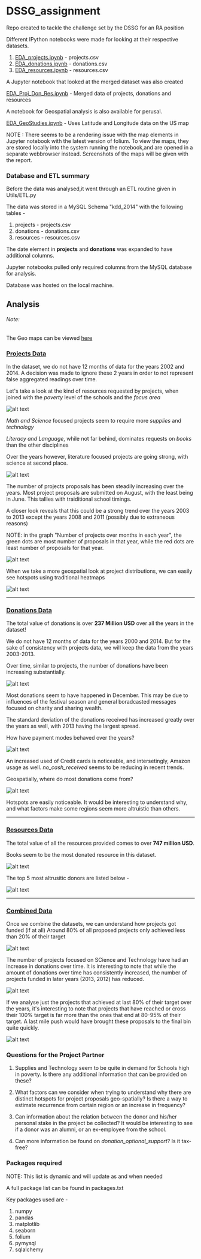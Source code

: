 # DSSG_assignment
Repo created to tackle the challenge set by the DSSG for an RA position 

Different IPython notebooks were made for looking at their respective datasets.
1. [EDA_projects.ipynb](https://github.com/Srihari231092/KDDCup_2014/blob/master/EDA_projects.ipynb) - projects.csv
2. [EDA_donations.ipynb](https://github.com/Srihari231092/KDDCup_2014/blob/master/EDA_donations.ipynb) - donations.csv
3. [EDA_resources.ipynb](https://github.com/Srihari231092/KDDCup_2014/blob/master/EDA_resources.ipynb) - resources.csv

A Jupyter notebook that looked at the merged dataset was also created

[EDA_Proj_Don_Res.ipynb](https://github.com/Srihari231092/KDDCup_2014/blob/master/EDA_Proj_Don_Res.ipynb) - Merged data
 of projects, donations and resources

A notebook for Geospatial analysis is also available for perusal. 

[EDA_GeoStudies.ipynb](https://github.com/Srihari231092/KDDCup_2014/blob/master/EDA_GeoStudies.ipynb) - Uses Latitude
 and Longitude data on the US map

NOTE : There seems to be a rendering issue with the map elements in Jupyter notebook with the latest version of folium. 
To view the maps, they are stored locally into the system running the notebook,and are opened in a separate 
webbrowser instead. 
Screenshots of the maps will be given with the report.

### Database and ETL summary

Before the data was analysed,it went through an ETL routine given in Utils/ETL.py

The data was stored in a MySQL Schema "kdd_2014" with the following tables - 
1. projects - projects.csv
2. donations - donations.csv
3. resources - resources.csv

The date element in <b>projects</b> and <b>donations</b> was expanded to have additional columns.

Jupyter notebooks pulled only required columns from the MySQL database for analysis.

Database was hosted on the local machine. 

## Analysis 

###### Note: 
The Geo maps can be viewed 
[here](https://nbviewer.jupyter.org/github/Srihari231092/KDDCup_2014/blob/master/res/SpatialAnalysis.html)


### [Projects Data](https://github.com/Srihari231092/KDDCup_2014/blob/master/EDA_projects.ipynb)
In the dataset, we do not have 12 months of data for the years 2002 and 2014. A decision was made to ignore these 2 
years in order to not represent false aggregated readings over time.

Let's take a look at the kind of resources requested by projects, when joined with the _poverty_ level of the schools
 and the _focus area_
 
![alt text](https://github.com/Srihari231092/KDDCup_2014/blob/master/images/projects/Resource%20requests.PNG)

*Math and Science* focused projects seem to require more _supplies_ and _technology_ 

*Literacy and Language*, while not far behind, dominates requests on _books_ than the other disciplines  

Over the years however, literature focused projects are going strong, with science at second place.

![alt text](https://github.com/Srihari231092/KDDCup_2014/blob/master/images/projects/focusarea_years.PNG)


The number of projects proposals has been steadily increasing over the years.
Most project proposals are submitted on August, with the least being in June. This tallies with traiditional school 
timings.

A closer look reveals that this could be a strong trend over the years 2003 to 2013 except the 
years 2008 and 2011 (possibly due to extraneous reasons)

NOTE: in the graph "Number of projects over months in each year", the green dots are most number of proposals in 
that year, while the red dots are least number of proposals for that year.

![alt text](https://github.com/Srihari231092/KDDCup_2014/blob/master/images/projects/numproposals_time.PNG)


When we take a more geospatial look at project distributions, we can easily see hotspots using traditional heatmaps

![alt text](https://github.com/Srihari231092/KDDCup_2014/blob/master/images/projects/geo_heatmap.PNG)


---
### [Donations Data](https://github.com/Srihari231092/KDDCup_2014/blob/master/EDA_donations.ipynb)
The total value of donations is over <b>237 Million USD</b> over all the years in the dataset!

We do not have 12 months of data for the years 2000 and 2014. But for the sake of consistency with projects data, we 
will keep the data from the years 2003-2013.

Over time, similar to projects, the number of donations have been increasing substantially.


![alt text](https://github.com/Srihari231092/KDDCup_2014/blob/master/images/donations/numdonations_time.PNG)



Most donations seem to have happened in December. This may be due to influences of the festival season and general 
boradcasted messages focused on charity and sharing wealth.

The standard deviation of the donations received has increased greatly over the years as well, with 2013 having the 
largest spread.

How have payment modes behaved over the years? 

![alt text](https://github.com/Srihari231092/KDDCup_2014/blob/master/images/donations/payment_time.PNG)


An increased used of Credit cards is noticeable, and intersetingly, Amazon usage as well. *no_cash_received*
seems to be reducing in recent trends. 

Geospatially, where do most donations come from? 

![alt text](https://github.com/Srihari231092/KDDCup_2014/blob/master/images/donations/geo_donations.PNG)

Hotspots are easily noticeable. It would be interesting to understand why, and what factors make some regions seem 
more altruistic than others. 

---
### [Resources Data](https://github.com/Srihari231092/KDDCup_2014/blob/master/EDA_resources.ipynb)

The total value of all the resources provided comes to over <b>747 million USD</b>.

Books seem to be the most donated resource in this dataset.

![alt text](https://github.com/Srihari231092/KDDCup_2014/blob/master/images/resources/resource_type_donated.PNG)

The top 5 most altrusitic donors are listed below - 

![alt text](https://github.com/Srihari231092/KDDCup_2014/blob/master/images/resources/top_vendors.PNG)


---
### [Combined Data](https://github.com/Srihari231092/KDDCup_2014/blob/master/EDA_Proj_Don_Res.ipynb)

Once we combine the datasets, we can understand how projects got funded (if at all)
Around 80% of all proposed projects only achieved less than 20% of their target


![alt text](https://github.com/Srihari231092/KDDCup_2014/blob/master/images/combined/hist_bin.PNG)


The number of projects focused on SCience and Technology have had an increase in donations over time. 
It is interesting to note that while the amount of donations over time has consistently increased, the number of 
projects funded in later years (2013, 2012) has reduced. 


![alt text](https://github.com/Srihari231092/KDDCup_2014/blob/master/images/combined/focusarea.PNG)

If we analyse just the projects that achieved at last 80% of their target over the years, it's interesting to note 
that projects that have reached or cross their 100% target is far more than the ones that end at 80-95% of their 
target. A last mile push would have brought these proposals to the final bin quite quickly.

 
![alt text](https://github.com/Srihari231092/KDDCup_2014/blob/master/images/combined/top80p_time.PNG)


### Questions for the Project Partner

1. Supplies and Technology seem to be quite in demand for Schools high in poverty. Is there any additional information 
that can be provided on these?  

2. What factors can we consider when trying to understand why there are distinct hotspots for project proposals 
geo-spatially? Is there a way to estimate recurrence from certain region or an increase in frequency?   

3. Can information about the relation between the donor and his/her personal stake in the project be collected? It 
would be interesting to see if a donor was an alumni, or an ex-employee from the school.   

4. Can more information be found on *donation_optional_support*? Is it tax-free?

### Packages required
NOTE: This list is dynamic and will update as and when needed

A full package list can be found in packages.txt

Key packages used are - 
1. numpy
2. pandas
3. matplotlib
4. seaborn
5. folium
6. pymysql
7. sqlalchemy

### 


 


